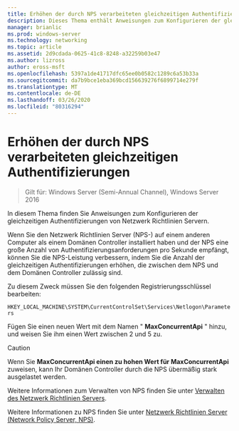 ```yaml
---
title: Erhöhen der durch NPS verarbeiteten gleichzeitigen Authentifizierungen
description: Dieses Thema enthält Anweisungen zum Konfigurieren der gleichzeitigen Authentifizierungen von Netzwerk Richtlinien Servern in Windows Server 2016.
manager: brianlic
ms.prod: windows-server
ms.technology: networking
ms.topic: article
ms.assetid: 2d9cdada-0625-41c8-8248-a32259b03e47
ms.author: lizross
author: eross-msft
ms.openlocfilehash: 5397a1de41717dfc65ee0b0582c1289c6a53b33a
ms.sourcegitcommit: da7b9bce1eba369bcd156639276f6899714e279f
ms.translationtype: MT
ms.contentlocale: de-DE
ms.lasthandoff: 03/26/2020
ms.locfileid: "80316294"
---
```

# <a name="increase-concurrent-authentications-processed-by-nps"></a>Erhöhen der durch NPS verarbeiteten gleichzeitigen Authentifizierungen

>Gilt für: Windows Server (Semi-Annual Channel), Windows Server 2016

In diesem Thema finden Sie Anweisungen zum Konfigurieren der gleichzeitigen Authentifizierungen von Netzwerk Richtlinien Servern.

Wenn Sie den Netzwerk Richtlinien Server \(NPS-\) auf einem anderen Computer als einem Domänen Controller installiert haben und der NPS eine große Anzahl von Authentifizierungsanforderungen pro Sekunde empfängt, können Sie die NPS-Leistung verbessern, indem Sie die Anzahl der gleichzeitigen Authentifizierungen erhöhen, die zwischen dem NPS und dem Domänen Controller zulässig sind.

Zu diesem Zweck müssen Sie den folgenden Registrierungsschlüssel bearbeiten: 

`HKEY_LOCAL_MACHINE\SYSTEM\CurrentControlSet\Services\Netlogon\Parameters`

Fügen Sie einen neuen Wert mit dem Namen " **MaxConcurrentApi** " hinzu, und weisen Sie ihm einen Wert zwischen 2 und 5 zu. 

>[!CAUTION]
>Wenn Sie **MaxConcurrentApi einen zu hohen Wert für MaxConcurrentApi** zuweisen, kann Ihr Domänen Controller durch die NPS übermäßig stark ausgelastet werden.

Weitere Informationen zum Verwalten von NPS finden Sie unter [Verwalten des Netzwerk Richtlinien Servers](nps-manage-top.md).

Weitere Informationen zu NPS finden Sie unter [Netzwerk Richtlinien Server (Network Policy Server, NPS)](nps-top.md).